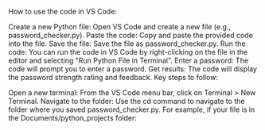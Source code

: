 How to use the code in VS Code:

Create a new Python file: Open VS Code and create a new file (e.g., password_checker.py).
Paste the code: Copy and paste the provided code into the file.
Save the file: Save the file as password_checker.py.
Run the code: You can run the code in VS Code by right-clicking on the file in the editor and selecting "Run Python File in Terminal".
Enter a password: The code will prompt you to enter a password.
Get results: The code will display the password strength rating and feedback.
Key steps to follow:

Open a new terminal: From the VS Code menu bar, click on Terminal > New Terminal.
Navigate to the folder: Use the cd command to navigate to the folder where you saved password_checker.py. For example, if your file is in the Documents/python_projects folder: